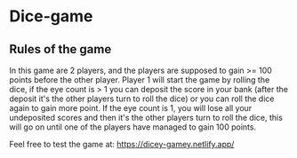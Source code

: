 # Dice-game
## Rules of the game
In this game are 2 players, and the players are supposed to gain >= 100 points before the other player. Player 1 will start the game by rolling the dice, if the eye count is > 1 
you can deposit the score in your bank (after the deposit it's the other players turn to roll the dice) or you can roll the dice again to gain more point. If the eye count is 1, 
you will lose all your undeposited scores and then it's the other players turn to roll the dice, this will go on until one of the players have managed to gain 100 points.

Feel free to test the game at: https://dicey-gamey.netlify.app/
